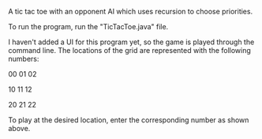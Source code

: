 A tic tac toe with an opponent AI which uses recursion to choose priorities.

To run the program, run the "TicTacToe.java" file.

I haven't added a UI for this program yet, so the game is played through the command line. The locations of the grid are represented with the following numbers:

00	01 	02

10 	11 	12

20	21	22

To play at the desired location, enter the corresponding number as shown above.
